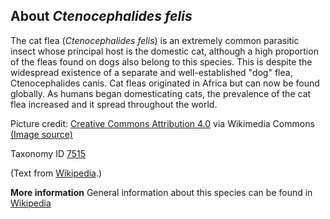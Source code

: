 **About *Ctenocephalides felis***
-------------------------
The cat flea (*Ctenocephalides felis*) is an extremely common 
parasitic insect whose principal host is the domestic cat, although a 
high proportion of the fleas found on dogs also belong to this 
species. This is despite the widespread existence of a separate and 
well-established "dog" flea, Ctenocephalides canis. Cat fleas 
originated in Africa but can now be found globally. As humans began 
domesticating cats, the prevalence of the cat flea increased and it 
spread throughout the world.

Picture credit: [Creative Commons Attribution 4.0](https://creativecommons.org/licenses/by/4.0) via Wikimedia Commons [(Image source)](https://en.wikipedia.org/wiki/File:%D0%9A%D0%BE%D1%88%D0%B0%D1%87%D1%8C%D1%8F_%D0%B1%D0%BB%D0%BE%D1%85%D0%B0.jpg)

Taxonomy ID [7515](https://www.uniprot.org/taxonomy/7515)

(Text from [Wikipedia](https://en.wikipedia.org/).)

**More information**
General information about this species can be found in [Wikipedia](https://en.wikipedia.org/wiki/Cat_flea)
